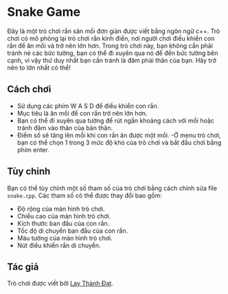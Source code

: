 # Snake Game


Đây là một trò chơi rắn săn mồi đơn giản được viết bằng ngôn ngữ c++. Trò chơi có mô phỏng lại trò chơi rắn kinh điển, nơi người chơi điều khiển con rắn để ăn mồi và trở nên lớn hơn.
Trong trò chơi này, bạn không cần phải tránh né các bức tường, bạn có thể đi xuyên qua nó để đến bức tường bên cạnh, vì vậy thứ duy nhất bạn cần tránh là đâm phải thân của bạn. Hãy trở nên to lớn nhất có thể!
## Cách chơi

- Sử dụng các phím W A S D để điều khiển con rắn.
- Mục tiêu là ăn mồi để con rắn trở nên lớn hơn.
- Bạn có thể đi xuyên qua tường để rút ngắn khoảng cách với mồi hoặc tránh đâm vào thân của bản thân.
- Điểm số sẽ tăng lên mỗi khi con rắn ăn được một mồi.
-Ở menu trò chơi, bạn có thể chọn 1 trong 3 mức độ khó của trò chơi và bắt đầu chơi bằng phím enter.

## Tùy chỉnh

Bạn có thể tùy chỉnh một số tham số của trò chơi bằng cách chỉnh sửa file `snake.cpp`. Các tham số có thể được thay đổi bao gồm:

-  Độ rộng của màn hình trò chơi.
-  Chiều cao của màn hình trò chơi.
-  Kích thước ban đầu của con rắn.
-  Tốc độ di chuyển ban đầu của con rắn.
-  Màu tường của màn hình trò chơi.
-  Nút điều khiển rắn di chuyển.


## Tác giả

Trò chơi được viết bởi [Lay Thành Đạt](https://github.com/your_username).
